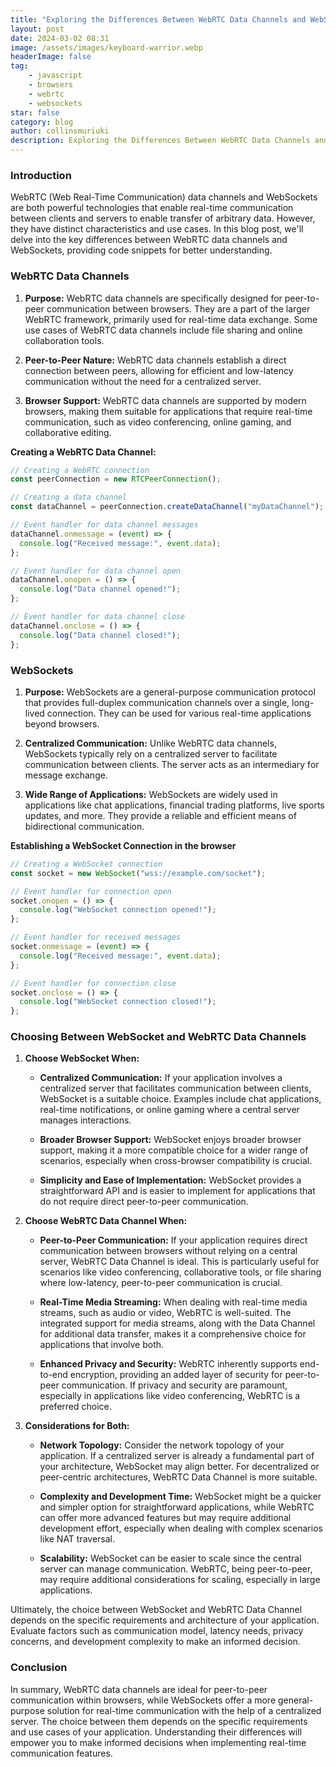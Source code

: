 ```yaml
---
title: "Exploring the Differences Between WebRTC Data Channels and WebSockets"
layout: post
date: 2024-03-02 08:31
image: /assets/images/keyboard-warrior.webp
headerImage: false
tag:
    - javascript
    - browsers
    - webrtc
    - websockets
star: false
category: blog
author: collinsmuriuki
description: Exploring the Differences Between WebRTC Data Channels and WebSockets
---
```


### Introduction
WebRTC (Web Real-Time Communication) data channels and WebSockets are both powerful technologies that enable real-time communication between clients and servers to enable transfer of arbitrary data. However, they have distinct characteristics and use cases. In this blog post, we'll delve into the key differences between WebRTC data channels and WebSockets, providing code snippets for better understanding.

### WebRTC Data Channels

1. **Purpose:**
   WebRTC data channels are specifically designed for peer-to-peer communication between browsers. They are a part of the larger WebRTC framework, primarily used for real-time data exchange. Some use cases of WebRTC data channels include file sharing and online collaboration tools.

2. **Peer-to-Peer Nature:**
   WebRTC data channels establish a direct connection between peers, allowing for efficient and low-latency communication without the need for a centralized server.

3. **Browser Support:**
   WebRTC data channels are supported by modern browsers, making them suitable for applications that require real-time communication, such as video conferencing, online gaming, and collaborative editing.

**Creating a WebRTC Data Channel:**
```javascript
// Creating a WebRTC connection
const peerConnection = new RTCPeerConnection();

// Creating a data channel
const dataChannel = peerConnection.createDataChannel("myDataChannel");

// Event handler for data channel messages
dataChannel.onmessage = (event) => {
  console.log("Received message:", event.data);
};

// Event handler for data channel open
dataChannel.onopen = () => {
  console.log("Data channel opened!");
};

// Event handler for data channel close
dataChannel.onclose = () => {
  console.log("Data channel closed!");
};
```

### WebSockets

1. **Purpose:**
   WebSockets are a general-purpose communication protocol that provides full-duplex communication channels over a single, long-lived connection. They can be used for various real-time applications beyond browsers.

2. **Centralized Communication:**
   Unlike WebRTC data channels, WebSockets typically rely on a centralized server to facilitate communication between clients. The server acts as an intermediary for message exchange.

3. **Wide Range of Applications:**
   WebSockets are widely used in applications like chat applications, financial trading platforms, live sports updates, and more. They provide a reliable and efficient means of bidirectional communication.

**Establishing a WebSocket Connection in the browser**
```javascript
// Creating a WebSocket connection
const socket = new WebSocket("wss://example.com/socket");

// Event handler for connection open
socket.onopen = () => {
  console.log("WebSocket connection opened!");
};

// Event handler for received messages
socket.onmessage = (event) => {
  console.log("Received message:", event.data);
};

// Event handler for connection close
socket.onclose = () => {
  console.log("WebSocket connection closed!");
};
```

### Choosing Between WebSocket and WebRTC Data Channels

1. **Choose WebSocket When:**
   - **Centralized Communication:** If your application involves a centralized server that facilitates communication between clients, WebSocket is a suitable choice. Examples include chat applications, real-time notifications, or online gaming where a central server manages interactions.

   - **Broader Browser Support:** WebSocket enjoys broader browser support, making it a more compatible choice for a wider range of scenarios, especially when cross-browser compatibility is crucial.

   - **Simplicity and Ease of Implementation:** WebSocket provides a straightforward API and is easier to implement for applications that do not require direct peer-to-peer communication.

2. **Choose WebRTC Data Channel When:**
   - **Peer-to-Peer Communication:** If your application requires direct communication between browsers without relying on a central server, WebRTC Data Channel is ideal. This is particularly useful for scenarios like video conferencing, collaborative tools, or file sharing where low-latency, peer-to-peer communication is crucial.

   - **Real-Time Media Streaming:** When dealing with real-time media streams, such as audio or video, WebRTC is well-suited. The integrated support for media streams, along with the Data Channel for additional data transfer, makes it a comprehensive choice for applications that involve both.

   - **Enhanced Privacy and Security:** WebRTC inherently supports end-to-end encryption, providing an added layer of security for peer-to-peer communication. If privacy and security are paramount, especially in applications like video conferencing, WebRTC is a preferred choice.

3. **Considerations for Both:**
   - **Network Topology:** Consider the network topology of your application. If a centralized server is already a fundamental part of your architecture, WebSocket may align better. For decentralized or peer-centric architectures, WebRTC Data Channel is more suitable.

   - **Complexity and Development Time:** WebSocket might be a quicker and simpler option for straightforward applications, while WebRTC can offer more advanced features but may require additional development effort, especially when dealing with complex scenarios like NAT traversal.

   - **Scalability:** WebSocket can be easier to scale since the central server can manage communication. WebRTC, being peer-to-peer, may require additional considerations for scaling, especially in large applications.

Ultimately, the choice between WebSocket and WebRTC Data Channel depends on the specific requirements and architecture of your application. Evaluate factors such as communication model, latency needs, privacy concerns, and development complexity to make an informed decision.

### Conclusion
In summary, WebRTC data channels are ideal for peer-to-peer communication within browsers, while WebSockets offer a more general-purpose solution for real-time communication with the help of a centralized server. The choice between them depends on the specific requirements and use cases of your application. Understanding their differences will empower you to make informed decisions when implementing real-time communication features.
